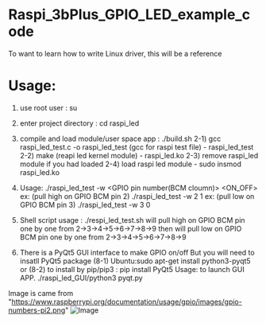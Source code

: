 # Raspi_3bPlus_GPIO_LED_example_code
To want to learn how to write Linux driver, this will be a reference 

# Usage:
1) use root user                            : su
2) enter project directory                  : cd raspi_led
3) compile and load module/user space app   : ./build.sh
    2-1) gcc raspi_led_test.c -o raspi_led_test (gcc for raspi test file)
        - raspi_led_test
    2-2) make (reapi led kernel module)
        - raspi_led.ko
    2-3) remove raspi_led module if you had loaded
    2-4) load raspi led module
        - sudo insmod raspi_led.ko

4) Usage: 
   ./raspi_led_test -w <GPIO pin number(BCM cloumn)> <ON_OFF>
   ex: (pull high on GPIO BCM pin 2) ./raspi_led_test -w 2 1
   ex: (pull  low on GPIO BCM pin 3) ./raspi_led_test -w 3 0
5) Shell script usage            : ./respi_led_test.sh
   will pull high on GPIO BCM pin one by one from 2->3->4->5->6->7->8->9
   then
   will pull  low on GPIO BCM pin one by one from 2->3->4->5->6->7->8->9
6) There is a PyQt5 GUI interface to make GPIO on/off
   But you will need to insatll PyQt5 package
   (8-1) Ubuntu:sudo apt-get install python3-pyqt5 or
   (8-2) to install by pip/pip3 : pip install PyQt5
   Usage: to launch GUI APP.
   ./raspi_led_GUI/python3  pyqt.py

Image is came from "https://www.raspberrypi.org/documentation/usage/gpio/images/gpio-numbers-pi2.png"
![Image](https://www.raspberrypi.org/documentation/usage/gpio/images/gpio-numbers-pi2.png)




